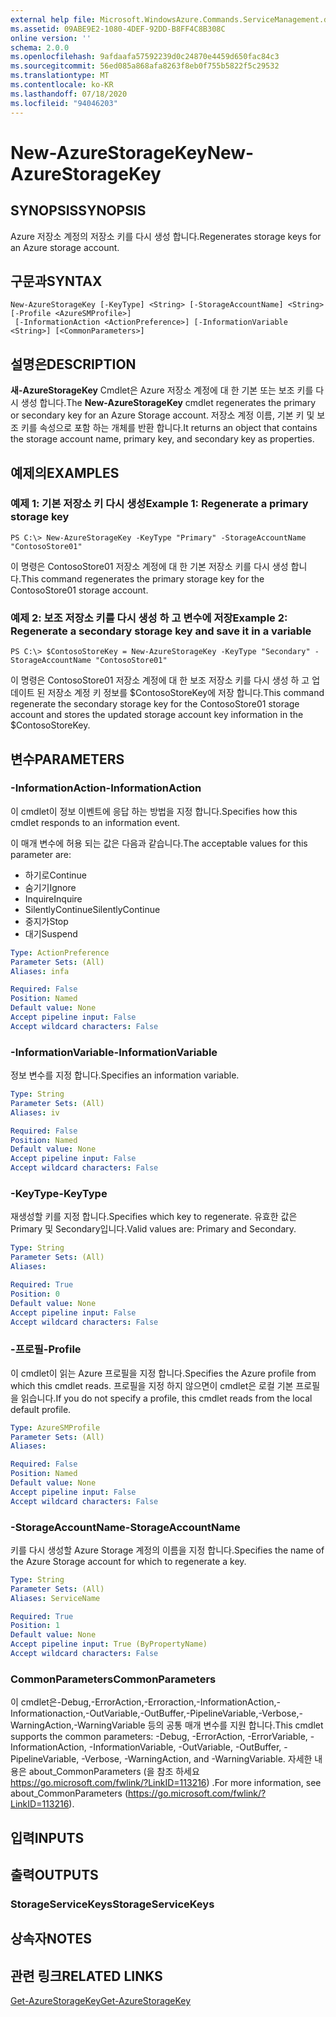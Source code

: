 ```yaml
---
external help file: Microsoft.WindowsAzure.Commands.ServiceManagement.dll-Help.xml
ms.assetid: 09ABE9E2-1080-4DEF-92DD-B8FF4C8B308C
online version: ''
schema: 2.0.0
ms.openlocfilehash: 9afdaafa57592239d0c24870e4459d650fac84c3
ms.sourcegitcommit: 56ed085a868afa8263f8eb0f755b5822f5c29532
ms.translationtype: MT
ms.contentlocale: ko-KR
ms.lasthandoff: 07/18/2020
ms.locfileid: "94046203"
---
```

# <span data-ttu-id="2f939-101">New-AzureStorageKey</span><span class="sxs-lookup"><span data-stu-id="2f939-101">New-AzureStorageKey</span></span>

## <span data-ttu-id="2f939-102">SYNOPSIS</span><span class="sxs-lookup"><span data-stu-id="2f939-102">SYNOPSIS</span></span>
<span data-ttu-id="2f939-103">Azure 저장소 계정의 저장소 키를 다시 생성 합니다.</span><span class="sxs-lookup"><span data-stu-id="2f939-103">Regenerates storage keys for an Azure storage account.</span></span>

## <span data-ttu-id="2f939-104">구문과</span><span class="sxs-lookup"><span data-stu-id="2f939-104">SYNTAX</span></span>

```
New-AzureStorageKey [-KeyType] <String> [-StorageAccountName] <String> [-Profile <AzureSMProfile>]
 [-InformationAction <ActionPreference>] [-InformationVariable <String>] [<CommonParameters>]
```

## <span data-ttu-id="2f939-105">설명은</span><span class="sxs-lookup"><span data-stu-id="2f939-105">DESCRIPTION</span></span>
<span data-ttu-id="2f939-106">**새-AzureStorageKey** Cmdlet은 Azure 저장소 계정에 대 한 기본 또는 보조 키를 다시 생성 합니다.</span><span class="sxs-lookup"><span data-stu-id="2f939-106">The **New-AzureStorageKey** cmdlet regenerates the primary or secondary key for an Azure Storage account.</span></span>
<span data-ttu-id="2f939-107">저장소 계정 이름, 기본 키 및 보조 키를 속성으로 포함 하는 개체를 반환 합니다.</span><span class="sxs-lookup"><span data-stu-id="2f939-107">It returns an object that contains the storage account name, primary key, and secondary key as properties.</span></span>

## <span data-ttu-id="2f939-108">예제의</span><span class="sxs-lookup"><span data-stu-id="2f939-108">EXAMPLES</span></span>

### <span data-ttu-id="2f939-109">예제 1: 기본 저장소 키 다시 생성</span><span class="sxs-lookup"><span data-stu-id="2f939-109">Example 1: Regenerate a primary storage key</span></span>
```
PS C:\> New-AzureStorageKey -KeyType "Primary" -StorageAccountName "ContosoStore01"
```

<span data-ttu-id="2f939-110">이 명령은 ContosoStore01 저장소 계정에 대 한 기본 저장소 키를 다시 생성 합니다.</span><span class="sxs-lookup"><span data-stu-id="2f939-110">This command regenerates the primary storage key for the ContosoStore01 storage account.</span></span>

### <span data-ttu-id="2f939-111">예제 2: 보조 저장소 키를 다시 생성 하 고 변수에 저장</span><span class="sxs-lookup"><span data-stu-id="2f939-111">Example 2: Regenerate a secondary storage key and save it in a variable</span></span>
```
PS C:\> $ContosoStoreKey = New-AzureStorageKey -KeyType "Secondary" -StorageAccountName "ContosoStore01"
```

<span data-ttu-id="2f939-112">이 명령은 ContosoStore01 저장소 계정에 대 한 보조 저장소 키를 다시 생성 하 고 업데이트 된 저장소 계정 키 정보를 $ContosoStoreKey에 저장 합니다.</span><span class="sxs-lookup"><span data-stu-id="2f939-112">This command regenerate the secondary storage key for the ContosoStore01 storage account and stores the updated storage account key information in the $ContosoStoreKey.</span></span>

## <span data-ttu-id="2f939-113">변수</span><span class="sxs-lookup"><span data-stu-id="2f939-113">PARAMETERS</span></span>

### <span data-ttu-id="2f939-114">-InformationAction</span><span class="sxs-lookup"><span data-stu-id="2f939-114">-InformationAction</span></span>
<span data-ttu-id="2f939-115">이 cmdlet이 정보 이벤트에 응답 하는 방법을 지정 합니다.</span><span class="sxs-lookup"><span data-stu-id="2f939-115">Specifies how this cmdlet responds to an information event.</span></span>

<span data-ttu-id="2f939-116">이 매개 변수에 허용 되는 값은 다음과 같습니다.</span><span class="sxs-lookup"><span data-stu-id="2f939-116">The acceptable values for this parameter are:</span></span>

- <span data-ttu-id="2f939-117">하기로</span><span class="sxs-lookup"><span data-stu-id="2f939-117">Continue</span></span>
- <span data-ttu-id="2f939-118">숨기기</span><span class="sxs-lookup"><span data-stu-id="2f939-118">Ignore</span></span>
- <span data-ttu-id="2f939-119">Inquire</span><span class="sxs-lookup"><span data-stu-id="2f939-119">Inquire</span></span>
- <span data-ttu-id="2f939-120">SilentlyContinue</span><span class="sxs-lookup"><span data-stu-id="2f939-120">SilentlyContinue</span></span>
- <span data-ttu-id="2f939-121">중지가</span><span class="sxs-lookup"><span data-stu-id="2f939-121">Stop</span></span>
- <span data-ttu-id="2f939-122">대기</span><span class="sxs-lookup"><span data-stu-id="2f939-122">Suspend</span></span>

```yaml
Type: ActionPreference
Parameter Sets: (All)
Aliases: infa

Required: False
Position: Named
Default value: None
Accept pipeline input: False
Accept wildcard characters: False
```

### <span data-ttu-id="2f939-123">-InformationVariable</span><span class="sxs-lookup"><span data-stu-id="2f939-123">-InformationVariable</span></span>
<span data-ttu-id="2f939-124">정보 변수를 지정 합니다.</span><span class="sxs-lookup"><span data-stu-id="2f939-124">Specifies an information variable.</span></span>

```yaml
Type: String
Parameter Sets: (All)
Aliases: iv

Required: False
Position: Named
Default value: None
Accept pipeline input: False
Accept wildcard characters: False
```

### <span data-ttu-id="2f939-125">-KeyType</span><span class="sxs-lookup"><span data-stu-id="2f939-125">-KeyType</span></span>
<span data-ttu-id="2f939-126">재생성할 키를 지정 합니다.</span><span class="sxs-lookup"><span data-stu-id="2f939-126">Specifies which key to regenerate.</span></span>
<span data-ttu-id="2f939-127">유효한 값은 Primary 및 Secondary입니다.</span><span class="sxs-lookup"><span data-stu-id="2f939-127">Valid values are: Primary and Secondary.</span></span>

```yaml
Type: String
Parameter Sets: (All)
Aliases: 

Required: True
Position: 0
Default value: None
Accept pipeline input: False
Accept wildcard characters: False
```

### <span data-ttu-id="2f939-128">-프로필</span><span class="sxs-lookup"><span data-stu-id="2f939-128">-Profile</span></span>
<span data-ttu-id="2f939-129">이 cmdlet이 읽는 Azure 프로필을 지정 합니다.</span><span class="sxs-lookup"><span data-stu-id="2f939-129">Specifies the Azure profile from which this cmdlet reads.</span></span>
<span data-ttu-id="2f939-130">프로필을 지정 하지 않으면이 cmdlet은 로컬 기본 프로필을 읽습니다.</span><span class="sxs-lookup"><span data-stu-id="2f939-130">If you do not specify a profile, this cmdlet reads from the local default profile.</span></span>

```yaml
Type: AzureSMProfile
Parameter Sets: (All)
Aliases: 

Required: False
Position: Named
Default value: None
Accept pipeline input: False
Accept wildcard characters: False
```

### <span data-ttu-id="2f939-131">-StorageAccountName</span><span class="sxs-lookup"><span data-stu-id="2f939-131">-StorageAccountName</span></span>
<span data-ttu-id="2f939-132">키를 다시 생성할 Azure Storage 계정의 이름을 지정 합니다.</span><span class="sxs-lookup"><span data-stu-id="2f939-132">Specifies the name of the Azure Storage account for which to regenerate a key.</span></span>

```yaml
Type: String
Parameter Sets: (All)
Aliases: ServiceName

Required: True
Position: 1
Default value: None
Accept pipeline input: True (ByPropertyName)
Accept wildcard characters: False
```

### <span data-ttu-id="2f939-133">CommonParameters</span><span class="sxs-lookup"><span data-stu-id="2f939-133">CommonParameters</span></span>
<span data-ttu-id="2f939-134">이 cmdlet은-Debug,-ErrorAction,-Erroraction,-InformationAction,-Informationaction,-OutVariable,-OutBuffer,-PipelineVariable,-Verbose,-WarningAction,-WarningVariable 등의 공통 매개 변수를 지원 합니다.</span><span class="sxs-lookup"><span data-stu-id="2f939-134">This cmdlet supports the common parameters: -Debug, -ErrorAction, -ErrorVariable, -InformationAction, -InformationVariable, -OutVariable, -OutBuffer, -PipelineVariable, -Verbose, -WarningAction, and -WarningVariable.</span></span> <span data-ttu-id="2f939-135">자세한 내용은 about_CommonParameters (을 참조 하세요 https://go.microsoft.com/fwlink/?LinkID=113216) .</span><span class="sxs-lookup"><span data-stu-id="2f939-135">For more information, see about_CommonParameters (https://go.microsoft.com/fwlink/?LinkID=113216).</span></span>

## <span data-ttu-id="2f939-136">입력</span><span class="sxs-lookup"><span data-stu-id="2f939-136">INPUTS</span></span>

## <span data-ttu-id="2f939-137">출력</span><span class="sxs-lookup"><span data-stu-id="2f939-137">OUTPUTS</span></span>

### <span data-ttu-id="2f939-138">StorageServiceKeys</span><span class="sxs-lookup"><span data-stu-id="2f939-138">StorageServiceKeys</span></span>

## <span data-ttu-id="2f939-139">상속자</span><span class="sxs-lookup"><span data-stu-id="2f939-139">NOTES</span></span>

## <span data-ttu-id="2f939-140">관련 링크</span><span class="sxs-lookup"><span data-stu-id="2f939-140">RELATED LINKS</span></span>

[<span data-ttu-id="2f939-141">Get-AzureStorageKey</span><span class="sxs-lookup"><span data-stu-id="2f939-141">Get-AzureStorageKey</span></span>](./Get-AzureStorageKey.md)


